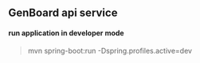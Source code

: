 ## GenBoard api service



#### run application in developer mode
    
> mvn spring-boot:run -Dspring.profiles.active=dev

